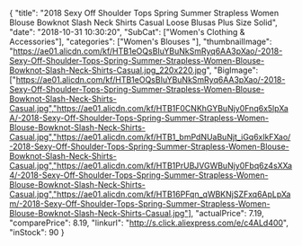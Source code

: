 {
	"title": "2018 Sexy Off Shoulder Tops Spring Summer Strapless Women Blouse Bowknot Slash Neck Shirts Casual Loose Blusas Plus Size Solid",
	"date": "2018-10-31 10:30:20",
	"SubCat": ["Women's Clothing & Accessories"],
	"categories": ["Women's Blouses "],
	"thumbnailImage": "https://ae01.alicdn.com/kf/HTB1eOQsBIuYBuNkSmRyq6AA3pXao/-2018-Sexy-Off-Shoulder-Tops-Spring-Summer-Strapless-Women-Blouse-Bowknot-Slash-Neck-Shirts-Casual.jpg_220x220.jpg",
	"BigImage": ["https://ae01.alicdn.com/kf/HTB1eOQsBIuYBuNkSmRyq6AA3pXao/-2018-Sexy-Off-Shoulder-Tops-Spring-Summer-Strapless-Women-Blouse-Bowknot-Slash-Neck-Shirts-Casual.jpg","https://ae01.alicdn.com/kf/HTB1F0CNKhGYBuNjy0Fnq6x5lpXaA/-2018-Sexy-Off-Shoulder-Tops-Spring-Summer-Strapless-Women-Blouse-Bowknot-Slash-Neck-Shirts-Casual.jpg","https://ae01.alicdn.com/kf/HTB1_bmPdNUaBuNjt_iGq6xlkFXao/-2018-Sexy-Off-Shoulder-Tops-Spring-Summer-Strapless-Women-Blouse-Bowknot-Slash-Neck-Shirts-Casual.jpg","https://ae01.alicdn.com/kf/HTB1PrUBJVGWBuNjy0Fbq6z4sXXa4/-2018-Sexy-Off-Shoulder-Tops-Spring-Summer-Strapless-Women-Blouse-Bowknot-Slash-Neck-Shirts-Casual.jpg","https://ae01.alicdn.com/kf/HTB16PFqn_qWBKNjSZFxq6ApLpXam/-2018-Sexy-Off-Shoulder-Tops-Spring-Summer-Strapless-Women-Blouse-Bowknot-Slash-Neck-Shirts-Casual.jpg"],
	"actualPrice": 7.19,
	"comparePrice": 8.19,
	"linkurl": "http://s.click.aliexpress.com/e/c4ALd400",
	"inStock": 90
}

